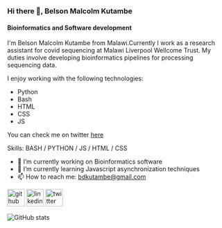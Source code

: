 ### Hi there 👋, Belson Malcolm Kutambe
#### Bioinformatics and Software development
I'm Belson Malcolm Kutambe from Malawi.Currently I work as a research assistant for covid sequencing at Malawi Liverpool Wellcome Trust.
My duties involve developing bioinformatics pipelines for processing sequencing data.

I enjoy working with the following technologies:
- Python
- Bash
- HTML
- CSS
- JS

You can check me on twitter [here](https://twitter.com/sasareya)

Skills: BASH / PYTHON / JS / HTML / CSS

- 🔭 I’m currently working on Bioinformatics software 
- 🌱 I’m currently learning Javascript asynchronization techniques 
- 📫 How to reach me: bdkutambe@gmail.com 


[<img src='https://cdn.jsdelivr.net/npm/simple-icons@3.0.1/icons/github.svg' alt='github' height='40'>](https://github.com/MalcolmorianVII)  [<img src='https://cdn.jsdelivr.net/npm/simple-icons@3.0.1/icons/linkedin.svg' alt='linkedin' height='40'>](https://www.linkedin.com/in/belson-malcolm-kutambe-a53a6894/)  [<img src='https://cdn.jsdelivr.net/npm/simple-icons@3.0.1/icons/twitter.svg' alt='twitter' height='40'>](https://twitter.com/@sasareya)  

![GitHub stats](https://github-readme-stats.vercel.app/api?username=MalcolmorianVII&show_icons=true)  


